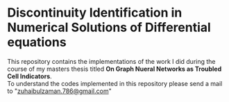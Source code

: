 # Discontinuity Identification in Numerical Solutions of Differential equations
This repository contains the implementations of the work I did during the course of my masters thesis titled __On Graph Nueral Networks as Troubled Cell Indicators__. <br>
To understand the codes implemented in this repository please send a mail to "zuhaibulzaman.786@gmail.com"
